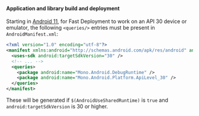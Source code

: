 #### Application and library build and deployment

Starting in [Android 11][0], for Fast Deployment to work on an API 30
device or emulator, the following `<queries/>` entries must be present in
`AndroidManifest.xml`:

```xml
<?xml version="1.0" encoding="utf-8"?>
<manifest xmlns:android="http://schemas.android.com/apk/res/android" android:versionCode="1" android:versionName="1.0" package="com.xamarin.android.helloworld">
  <uses-sdk android:targetSdkVersion="30" />
  <!-- ... -->
  <queries>
    <package android:name="Mono.Android.DebugRuntime" />
    <package android:name="Mono.Android.Platform.ApiLevel_30" />
  </queries>
</manifest>
```

These will be generated if `$(AndroidUseSharedRuntime)` is `true` and
`android:targetSdkVersion` is 30 or higher.

[0]: https://developer.android.com/preview/privacy/package-visibility#package-name
